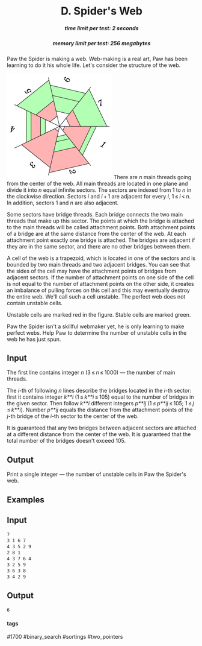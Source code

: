 <h1 style='text-align: center;'> D. Spider's Web</h1>

<h5 style='text-align: center;'>time limit per test: 2 seconds</h5>
<h5 style='text-align: center;'>memory limit per test: 256 megabytes</h5>

Paw the Spider is making a web. Web-making is a real art, Paw has been learning to do it his whole life. Let's consider the structure of the web.

 ![](images/0492782481416af50339b7107392671efa23c773.png) There are *n* main threads going from the center of the web. All main threads are located in one plane and divide it into *n* equal infinite sectors. The sectors are indexed from 1 to *n* in the clockwise direction. Sectors *i* and *i* + 1 are adjacent for every *i*, 1 ≤ *i* < *n*. In addition, sectors 1 and *n* are also adjacent.

Some sectors have bridge threads. Each bridge connects the two main threads that make up this sector. The points at which the bridge is attached to the main threads will be called attachment points. Both attachment points of a bridge are at the same distance from the center of the web. At each attachment point exactly one bridge is attached. The bridges are adjacent if they are in the same sector, and there are no other bridges between them.

A cell of the web is a trapezoid, which is located in one of the sectors and is bounded by two main threads and two adjacent bridges. You can see that the sides of the cell may have the attachment points of bridges from adjacent sectors. If the number of attachment points on one side of the cell is not equal to the number of attachment points on the other side, it creates an imbalance of pulling forces on this cell and this may eventually destroy the entire web. We'll call such a cell unstable. The perfect web does not contain unstable cells.

Unstable cells are marked red in the figure. Stable cells are marked green.

Paw the Spider isn't a skillful webmaker yet, he is only learning to make perfect webs. Help Paw to determine the number of unstable cells in the web he has just spun.

## Input

The first line contains integer *n* (3 ≤ *n* ≤ 1000) — the number of main threads.

The *i*-th of following *n* lines describe the bridges located in the *i*-th sector: first it contains integer *k**i* (1 ≤ *k**i* ≤ 105) equal to the number of bridges in the given sector. Then follow *k**i* different integers *p**ij* (1 ≤ *p**ij* ≤ 105; 1 ≤ *j* ≤ *k**i*). Number *p**ij* equals the distance from the attachment points of the *j*-th bridge of the *i*-th sector to the center of the web.

It is guaranteed that any two bridges between adjacent sectors are attached at a different distance from the center of the web. It is guaranteed that the total number of the bridges doesn't exceed 105.

## Output

Print a single integer — the number of unstable cells in Paw the Spider's web.

## Examples

## Input


```
7  
3 1 6 7  
4 3 5 2 9  
2 8 1  
4 3 7 6 4  
3 2 5 9  
3 6 3 8  
3 4 2 9  

```
## Output


```
6
```


#### tags 

#1700 #binary_search #sortings #two_pointers 